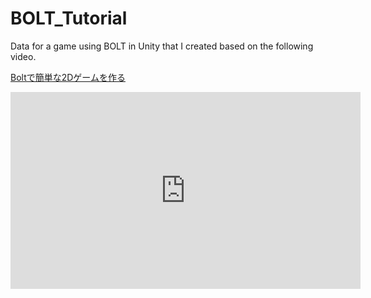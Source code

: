 # BOLT_Tutorial

Data for a game using BOLT in Unity that I created based on the following video.

[Boltで簡単な2Dゲームを作る](youtu.be/1XD77d4XwOA)

<iframe width="560" height="315" src="https://www.youtube.com/embed/1XD77d4XwOA" frameborder="0" allow="accelerometer; autoplay; encrypted-media; gyroscope; picture-in-picture" allowfullscreen></iframe>